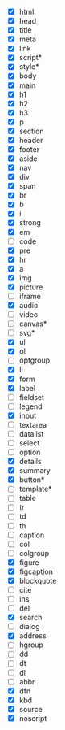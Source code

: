 - [x] html
- [x] head
- [x] title
- [x] meta
- [x] link
- [x] script*
- [x] style*
- [x] body
- [x] main
- [x] h1
- [x] h2
- [x] h3
- [x] p
- [x] section
- [x] header
- [x] footer
- [x] aside
- [x] nav
- [x] div
- [x] span
- [x] br
- [x] b
- [x] i
- [x] strong
- [x] em
- [ ] code
- [x] pre
- [x] hr
- [x] a
- [x] img
- [x] picture
- [ ] iframe
- [x] audio
- [ ] video
- [ ] canvas*
- [ ] svg*
- [x] ul
- [x] ol
- [ ] optgroup
- [x] li
- [x] form
- [x] label
- [ ] fieldset
- [ ] legend
- [x] input
- [ ] textarea
- [ ] datalist
- [ ] select
- [ ] option
- [x] details
- [x] summary
- [x] button*
- [ ] template*
- [ ] table
- [ ] tr
- [ ] td
- [ ] th
- [ ] caption
- [ ] col
- [ ] colgroup
- [x] figure
- [x] figcaption
- [x] blockquote
- [ ] cite
- [ ] ins
- [ ] del
- [x] search
- [ ] dialog
- [x] address
- [ ] hgroup
- [ ] dd
- [ ] dt
- [ ] dl
- [ ] abbr
- [x] dfn
- [x] kbd
- [x] source
- [x] noscript